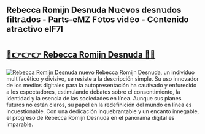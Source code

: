 ## Rebecca Romijn Desnuda N𝚞𝚎vos desn𝚞dos filtr𝚊dos - Parts-eMZ F𝚘tos vid𝚎o - C𝚘ntenido atr𝚊ctivo elF7l

# <h2><a href="http://mbcmq7.tromn.icu/?c=Rebecca+Romijn+Desnuda">🔗👉👉👉 Rebecca Romijn Desnuda 🔗🔗</a></h2>

[![Rebecca Romijn Desnuda nuevo](https://i.imgur.com/pEAQMta.gif)](http://mbcmq7.tromn.icu/?c=Rebecca+Romijn+Desnuda)
Rebecca Romijn Desnuda, un individuo multifacético y divisivo, se resiste a la descripción simple. Su uso innovador de los medios digitales para la autopresentación ha cautivado y enfurecido a los espectadores, estimulando debates sobre el consentimiento, la identidad y la esencia de las sociedades en línea. Aunque sus planes futuros no están claros, su papel en la redefinición del mundo en línea es incuestionable. Con una dedicación inquebrantable y un encanto innegable, el progreso de Rebecca Romijn Desnuda en el panorama digital es imparable.
